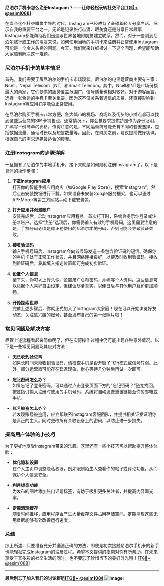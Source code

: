 **尼泊尔手机卡怎么注册Instagram？——让你轻松玩转社交平台[[TG💪+ @esim1088](https://t.me/s/esim1088)]**

在当今这个社交媒体主导的时代，Instagram已经成为了全球年轻人分享生活、展示自我的重要平台之一。无论是记录旅行点滴、晒美食还是分享日常趣事，Instagram都能帮助我们迅速与世界各地的朋友建立联系。然而，对于一些刚到尼泊尔旅行或工作的朋友来说，如何使用当地的手机卡来注册并正常使用Instagram可能是一个令人头疼的问题。今天，我们就来详细探讨一下这个问题，希望能帮助大家顺利解决这一难题。

### 尼泊尔手机卡的基本情况

首先，我们需要了解尼泊尔的手机卡市场现状。尼泊尔的电信运营商主要有三家：Ncell、Nepal Telecom（NT）和Smart Telecom。其中，Ncell和NT是市场份额最大的两家，它们提供的服务覆盖范围广，信号质量也相对较好。对于游客而言，选择一张合适的手机卡至关重要，因为这不仅关系到通信的质量，还直接影响到Instagram等应用程序能否正常使用。

在尼泊尔购买手机卡非常方便，各大城市的机场、商场以及街头的小摊点都可以找到这些运营商的SIM卡销售点。通常情况下，你会被要求提供护照作为身份证明，并填写一份简单的表格。值得注意的是，不同运营商可能会有不同的套餐选择，包括数据流量、通话时长以及短信数量等。因此，在购买之前，建议提前做好功课，根据自己的需求选择最适合的套餐。

### 注册Instagram的步骤详解

一旦拥有了尼泊尔的本地手机卡，接下来就是如何顺利注册Instagram了。以下是具体的操作步骤：

1. **下载Instagram应用**  
   打开你的智能手机应用商店（如Google Play Store），搜索“Instagram”，然后点击安装按钮进行下载。如果设备未安装Google服务框架，也可以通过APKMirror等第三方网站手动下载安装包。

2. **打开应用并创建账户**  
   安装完成后，启动Instagram应用程序。首次打开时，系统会提示你登录或注册新账户。选择“注册”选项后，你需要输入有效的手机号码。这里需要注意的是，手机号码必须是你正在使用的尼泊尔本地号码，否则可能会导致验证失败。

3. **接收验证码**  
   输入手机号码后，Instagram会向该号码发送一条包含验证码的短信。确保你的手机卡处于正常工作状态，并且网络连接良好，以便及时收到验证码。接收到验证码后，将其填入指定位置即可完成初步验证。

4. **设置个人信息**  
   接下来，你可以上传头像、设置用户名和密码，并填写个人资料。这些信息可以根据个人喜好自由设定，但建议尽量真实，以便日后与其他用户互动更加顺畅。

5. **开始探索世界**  
   完成上述步骤后，你就正式加入了Instagram大家庭！现在可以开始浏览好友动态、关注感兴趣的账号，甚至发布自己的第一张照片啦！

### 常见问题及解决方案

尽管上述流程看起来简单明了，但在实际操作过程中仍可能出现各种意外情况。以下是一些常见问题及其应对方法：

- **无法收到验证码**  
  如果长时间未能收到验证码，请检查手机是否开启了飞行模式或信号较弱。此外，部分运营商可能存在延迟现象，耐心等待几分钟后再试一次即可。

- **忘记密码怎么办？**  
  如果忘记了登录密码，可以通过点击登录页面下方的“忘记密码？”链接找回。按照指引输入注册时使用的手机号码，系统将自动发送重置链接至你的邮箱或手机。

- **账号被盗怎么办？**  
  若发现账号被盗用，应立即联系Instagram客服团队，并提供相关证据证明你是真正的主人。同时更改所有关联设备上的密码，以防止进一步损失。

### 提高用户体验的小技巧

为了更好地享受Instagram带来的乐趣，这里还有一些小技巧可以帮助提升整体体验：

- **优化隐私设置**  
  在个人主页中调整隐私权限，例如限制陌生人查看你的帖子或评论功能，从而保护个人信息安全。

- **利用标签功能**  
  为发布的图片添加热门话题标签，有助于吸引更多关注者，并提高内容曝光率。

- **定期清理缓存**  
  随着时间推移，应用程序会产生大量缓存文件占用存储空间。定期清理这些无用数据能够有效改善运行速度。

### 总结

综上所述，只要准备充分并遵循正确的方法，即使是初次接触尼泊尔手机卡的新手也能轻松完成Instagram的注册过程。希望本文提供的指南对你有所帮助，在未来享受丰富多彩的社交生活的同时，也不要忘了珍惜当下的美好时光哦！[[TG💪+ @esim1088](https://t.me/s/esim1088)]

---

**最后别忘了加入我们的讨论群组[[TG💪+ @esim1088](https://t.me/s/esim1088) ![Image](https://i.postimg.cc/4NQfJmqS/Snipaste-2025-05-13-00-14-12.png)]**